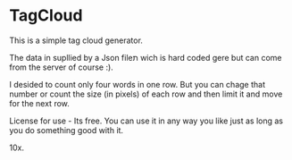 # TagCloud

This is a simple tag cloud generator.

The data in supllied by a Json fileת wich is hard coded gere but can come
from the server of course :).

I desided to count only four words in one row. 
But you can chage that number or count the size (in pixels) of each row
and then limit it and move for the next row.

License for use - 
Its free.
You can use it in any way you like just as long as you do something good with it.

10x.
